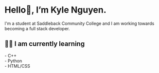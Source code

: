 <h1>
  Hello👋, I’m Kyle Nguyen.
</h1>
I'm a student at Saddleback Community College and I am working towards becoming a full stack developer.
<h2>
  👨‍💻 I am currently learning
</h2>
- C++ <br>
- Python <br>
- HTML/CSS <br>
